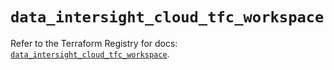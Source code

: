 # `data_intersight_cloud_tfc_workspace`

Refer to the Terraform Registry for docs: [`data_intersight_cloud_tfc_workspace`](https://registry.terraform.io/providers/ciscodevnet/intersight/1.0.71/docs/data-sources/cloud_tfc_workspace).
